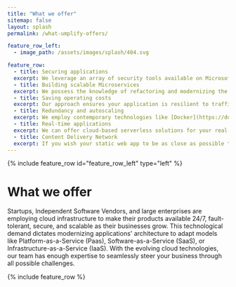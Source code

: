 ```yaml
---
title: "What we offer"
sitemap: false
layout: splash
permalink: /what-umplify-offers/

feature_row_left:
  - image_path: /assets/images/splash/404.svg

feature_row:
  - title: Securing applications
  excerpt: We leverage an array of security tools available on Microsoft Azure to secure your software and its infrastructure to ensure your users are authentic and they are the ones who are supposed to access your platform. We also provide tools and solutions to store and retrieve your data on cloud infrastructure securely.
  - title: Building scalable Microservices
  excerpt: We possess the knowledge of refactoring and modernizing the architecture of legacy applications to more efficient and cloud-powered microservices. We leverage event-driven technologies, serverless architecture, and app services to get your applications' tiers hosted on the cloud.
  - title: Saving operating costs
  excerpt: Our approach ensures your application is resilient to traffic spikes, highly available, and consumes resources only when needed. Therefore, the cost of hosting and operating your application becomes minimal when there is no demand.
  - title: Redundancy and autoscaling
  excerpt: We employ contemporary technologies like [Docker](https://docker.com) to containerize your applications, [Kubernetes](https://kubernetes.io), or [Microsoft Container Apps](https://azure.microsoft.com/en-us/services/container-apps/) to fully manage and orchestrate them to ensure redundancy and high-availability is in place. This approach eliminates downtimes for mission-critical applications even when upgrading the code.
  - title: Real-time applications
  excerpt: We can offer cloud-based serverless solutions for your real-time application like chat applications or IoT devices to guarantee communication at blazing speed and instant. This real-time communication can be on the UI side of the application or between the backend infrastructure's tiers.
  - title: Content Delivery Network
  excerpt: If you wish your static web app to be as close as possible to your end users to experience minimal latency, we help your team continuously deploy your UI apps to Azure cloud-powered CDN by CI/CD pipelines. 
---
```


{% include feature_row id="feature_row_left" type="left" %}

# What we offer

Startups, Independent Software Vendors, and large enterprises are employing cloud infrastructure to make their products available 24/7, fault-tolerant, secure, and scalable as their businesses grow. This technological demand dictates modernizing applications' architecture to adapt models like Platform-as-a-Service (Paas), Software-as-a-Service (SaaS), or Infrastructure-as-a-Service (IaaS). With the evolving cloud technologies, our team has enough expertise to seamlessly steer your business through all possible challenges.

{% include feature_row %}
